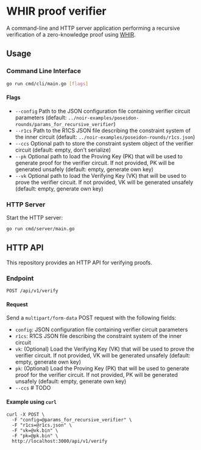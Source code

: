 # WHIR proof verifier

A command-line and HTTP server application performing a recursive verification of a zero-knowledge proof using [WHIR](https://eprint.iacr.org/2024/1586.pdf).

## Usage

### Command Line Interface

```bash
go run cmd/cli/main.go [flags]
```

#### Flags

- `--config` Path to the JSON configuration file containing verifier circuit parameters (default: `../noir-examples/poseidon-rounds/params_for_recursive_verifier`)
- `--r1cs` Path to the R1CS JSON file describing the constraint system of the inner circuit (default: `../noir-examples/poseidon-rounds/r1cs.json`)
- `--ccs` Optional path to store the constraint system object of the verifier circuit (default: empty, don't serialize)
- `--pk` Optional path to load the Proving Key (PK) that will be used to generate proof for the verifier circuit. If not provided, PK will be generated unsafely (default: empty, generate own key)
- `--vk` Optional path to load the Verifying Key (VK) that will be used to prove the verifier circuit. If not provided, VK will be generated unsafely (default: empty, generate own key)

### HTTP Server

Start the HTTP server:

```bash
go run cmd/server/main.go
```

## HTTP API

This repository provides an HTTP API for verifying proofs.

### Endpoint

`POST /api/v1/verify`

#### Request

Send a `multipart/form-data` POST request with the following fields:

- `config`: JSON configuration file containing verifier circuit parameters
- `r1cs`: R1CS JSON file describing the constraint system of the inner circuit
- `vk`: (Optional) Load the Verifying Key (VK) that will be used to prove the verifier circuit. If not provided, VK will be generated unsafely (default: empty, generate own key)
- `pk`: (Optional) Load the Proving Key (PK) that will be used to generate proof for the verifier circuit. If not provided, PK will be generated unsafely (default: empty, generate own key)
- `--ccs` # TODO

#### Example using `curl`

```
curl -X POST \
  -F "config=@params_for_recursive_verifier" \
  -F "r1cs=@r1cs.json" \
  -F "vk=@vk.bin" \
  -F "pk=@pk.bin" \
  http://localhost:3000/api/v1/verify
```
